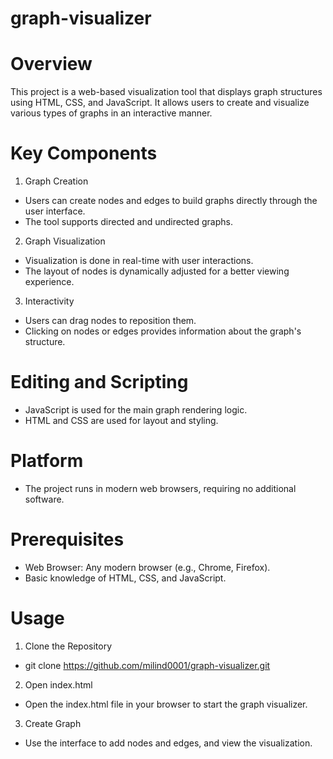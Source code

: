 # graph-visualizer


# Overview
This project is a web-based visualization tool that displays graph structures using HTML, CSS, and JavaScript. It allows users to create and visualize various types of graphs in an interactive manner.

# Key Components

1. Graph Creation
- Users can create nodes and edges to build graphs directly through the user interface.
- The tool supports directed and undirected graphs.

2. Graph Visualization
- Visualization is done in real-time with user interactions.
- The layout of nodes is dynamically adjusted for a better viewing experience.

3. Interactivity
- Users can drag nodes to reposition them.
- Clicking on nodes or edges provides information about the graph's structure.

# Editing and Scripting
- JavaScript is used for the main graph rendering logic.
- HTML and CSS are used for layout and styling.

# Platform
- The project runs in modern web browsers, requiring no additional software.

# Prerequisites
- Web Browser: Any modern browser (e.g., Chrome, Firefox).
- Basic knowledge of HTML, CSS, and JavaScript.

# Usage
1. Clone the Repository
- git clone https://github.com/milind0001/graph-visualizer.git

2. Open index.html
- Open the index.html file in your browser to start the graph visualizer.

3. Create Graph
- Use the interface to add nodes and edges, and view the visualization.
